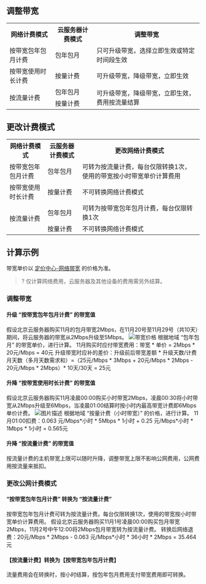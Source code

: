 ## 调整带宽

<table>
<tr><th>网络计费模式</th><th>云服务器计费模式</th><th>调整带宽</th></tr>
<tr><td>按带宽包年包月计费</td><td>包年包月</td><td>只可升级带宽，选择立即生效或特定时间段生效</td></tr>
<tr><td>按带宽使用时长计费</td><td>按量计费</td><td>可升级带宽，降级带宽，立即生效</td></tr>
<tr><td rowspan=2>按流量计费</td><td>包年包月</td><td rowspan=2>可升级带宽，降级带宽，立即生效，费用按流量结算</td></tr>
<tr><td>按量计费</td></tr>
</table>

## 更改计费模式

<table>
<tr><th>网络计费模式</th><th>云服务器计费模式</th><th>更改网络计费模式</th></tr>
<tr><td>按带宽包年包月计费</td><td>包年包月</td><td>可转为按流量计费，每台仅限转换1次，使用的带宽按小时带宽单价计算费用</td></tr>
<tr><td>按带宽使用时长计费</td><td>按量计费</td><td>不可转换网络计费模式</td></tr>
<tr><td rowspan=2>按流量计费</td><td>包年包月</td><td>可转为按带宽包年包月计费，每台仅限转换1次</td></tr>
<tr><td>按量计费</td><td>不可转换网络计费模式</td></tr>
</table>


## 计算示例

带宽单价以 [定价中心-网络带宽](https://buy.cloud.tencent.com/price/idc) 的价格为准。
>? 仅计算网络费用，云服务器及其他设备的费用需另外结算。

### 调整带宽

#### 升级 “按带宽包年包月计费” 的带宽值

假设北京云服务器购买11月的包月带宽2Mbps，在11月20号至11月29号（共10天）期间，将云服务器的带宽从2Mbps升级至5Mbps。
![带宽价格](https://main.qcloudimg.com/raw/643cfc72875bc7d2ecef7a55b661e89c.png)
根据地域 “包年包月” 的带宽单价，进行计算。
11月购买时应付带宽费用：带宽 \* 单价 = 2Mbps \* 20元/Mbps = 40元
升级带宽时应补的差价：升级前后带宽差额 \* 升级天数/计费月天数（多月天数需求和）=（25元/Mbps \* 3Mbps + 20元/Mbps \* 2Mbps - 20元/Mbps \* 2Mbps）\* 10天/30天 = 25元

#### 升降 “按带宽使用时长计费” 的带宽值

假设北京云服务器购买11月凌晨00:00购买小时带宽2Mbps，凌晨00:30将小时带宽从2Mbps升级至6Mbps，当凌晨01:00结算时按小时内最高带宽计费即6Mbps单价计费。
![图片描述](https://main.qcloudimg.com/raw/3998192c406db207b028f356f1a26a34.png)
根据地域 “按量计费（小时带宽）” 的价格，进行计算。
11月01:00扣费：0.063 元/Mbps\*小时 \* 5Mbps \* 1小时 + 0.25 元/Mbps\*小时 \* 1Mbps \* 1小时 =  0.565元

#### 升降 “按流量计费” 的带宽值

按流量计费的主机带宽上限可以随时升降，调整带宽上限不影响公网费用，公网费用按流量来抵扣。

### 更改公网计费模式

#### “按带宽包年包月计费” 转换为 “按流量计费”

按带宽包年包月计费可转为按流量计费。每台仅限转换1次，使用的带宽按小时带宽单价计算费用。
假设北京云服务器购买11月1号凌晨00:00购买包月带宽2Mbps，11月2号中午12:00将2Mbps包月带宽转为按流量计费。
转换后网络退费：20元/Mbps \* 2Mbps - 0.063 元/Mbps\*小时 \* 36小时 \* 2Mbps = 35.464元

#### 【按流量计费】转换为【按带宽包年包月计费】

流量费用会在转换时，按小时结算，按包年包月费用支付带宽费用即可转换。





